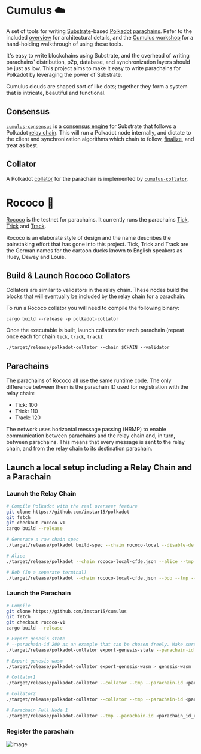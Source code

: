 # Cumulus :cloud:

A set of tools for writing [Substrate](https://substrate.dev/)-based
[Polkadot](https://wiki.polkadot.network/en/)
[parachains](https://wiki.polkadot.network/docs/en/learn-parachains). Refer to the included
[overview](docs/overview.md) for architectural details, and the
[Cumulus workshop](https://substrate.dev/cumulus-workshop) for a hand-holding walkthrough
of using these tools.

It's easy to write blockchains using Substrate, and the overhead of writing parachains'
distribution, p2p, database, and synchronization layers should be just as low. This project aims to
make it easy to write parachains for Polkadot by leveraging the power of Substrate.

Cumulus clouds are shaped sort of like dots; together they form a system that is intricate,
beautiful and functional.

## Consensus

[`cumulus-consensus`](consensus) is a
[consensus engine](https://substrate.dev/docs/en/knowledgebase/advanced/consensus) for Substrate
that follows a Polkadot
[relay chain](https://wiki.polkadot.network/docs/en/learn-architecture#relay-chain). This will run a
Polkadot node internally, and dictate to the client and synchronization algorithms which chain to
follow,
[finalize](https://wiki.polkadot.network/docs/en/learn-consensus#probabilistic-vs-provable-finality),
and treat as best.

## Collator

A Polkadot [collator](https://wiki.polkadot.network/docs/en/learn-collator) for the parachain is
implemented by [`cumulus-collator`](collator).

# Rococo :crown:

[Rococo](https://polkadot.js.org/apps/?rpc=wss://rococo-rpc.polkadot.io) is the testnet for
parachains. It currently runs the parachains
[Tick](https://polkadot.js.org/apps/?rpc=wss://tick-rpc.polkadot.io),
[Trick](https://polkadot.js.org/apps/?rpc=wss://trick-rpc.polkadot.io) and
[Track](https://polkadot.js.org/apps/?rpc=wss://track-rpc.polkadot.io).

Rococo is an elaborate style of design and the name describes the painstaking effort that has gone
into this project. Tick, Trick and Track are the German names for the cartoon ducks known to English
speakers as Huey, Dewey and Louie.

## Build & Launch Rococo Collators

Collators are similar to validators in the relay chain. These nodes build the blocks that will
eventually be included by the relay chain for a parachain.

To run a Rococo collator you will need to compile the following binary:

```
cargo build --release -p polkadot-collator
```

Once the executable is built, launch collators for each parachain (repeat once each for chain
`tick`, `trick`, `track`):

```
./target/release/polkadot-collator --chain $CHAIN --validator
```

## Parachains

The parachains of Rococo all use the same runtime code. The only difference between them is the
parachain ID used for registration with the relay chain:

-   Tick: 100
-   Trick: 110
-   Track: 120

The network uses horizontal message passing (HRMP) to enable communication between parachains and
the relay chain and, in turn, between parachains. This means that every message is sent to the relay
chain, and from the relay chain to its destination parachain.

## Launch a local setup including a Relay Chain and a Parachain

### Launch the Relay Chain

```bash
# Compile Polkadot with the real overseer feature
git clone https://github.com/imstar15/polkadot
git fetch
git checkout rococo-v1
cargo build --release

# Generate a raw chain spec
./target/release/polkadot build-spec --chain rococo-local --disable-default-bootnode --raw > rococo-local-cfde.json

# Alice
./target/release/polkadot --chain rococo-local-cfde.json --alice --tmp

# Bob (In a separate terminal)
./target/release/polkadot --chain rococo-local-cfde.json --bob --tmp --port 30334
```

### Launch the Parachain

```bash
# Compile
git clone https://github.com/imstar15/cumulus
git fetch
git checkout rococo-v1
cargo build --release

# Export genesis state
# --parachain-id 200 as an example that can be chosen freely. Make sure to everywhere use the same parachain id
./target/release/polkadot-collator export-genesis-state --parachain-id 200 > genesis-state

# Export genesis wasm
./target/release/polkadot-collator export-genesis-wasm > genesis-wasm

# Collator1
./target/release/polkadot-collator --collator --tmp --parachain-id <parachain_id_u32_type_range> --port 40335 --ws-port 9946 -- --execution wasm --chain ../polkadot/rococo-local-cfde.json --port 30335

# Collator2
./target/release/polkadot-collator --collator --tmp --parachain-id <parachain_id_u32_type_range> --port 40336 --ws-port 9947 -- --execution wasm --chain ../polkadot/rococo-local-cfde.json --port 30336

# Parachain Full Node 1
./target/release/polkadot-collator --tmp --parachain-id <parachain_id_u32_type_range> --port 40337 --ws-port 9948 -- --execution wasm --chain ../polkadot/rococo-local-cfde.json --port 30337
```
### Register the parachain
![image](https://user-images.githubusercontent.com/2915325/99548884-1be13580-2987-11eb-9a8b-20be658d34f9.png)
